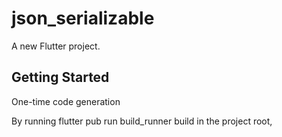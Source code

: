 # json_serializable

A new Flutter project.

## Getting Started

One-time code generation

By running flutter pub run build_runner build in the project root,
